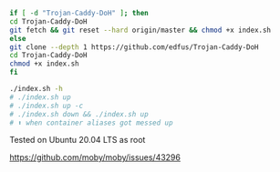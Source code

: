 ```bash
if [ -d "Trojan-Caddy-DoH" ]; then
cd Trojan-Caddy-DoH
git fetch && git reset --hard origin/master && chmod +x index.sh
else
git clone --depth 1 https://github.com/edfus/Trojan-Caddy-DoH
cd Trojan-Caddy-DoH
chmod +x index.sh
fi

./index.sh -h
# ./index.sh up
# ./index.sh up -c
# ./index.sh down && ./index.sh up
# ⬆️ when container aliases got messed up
```

Tested on Ubuntu 20.04 LTS as root

https://github.com/moby/moby/issues/43296